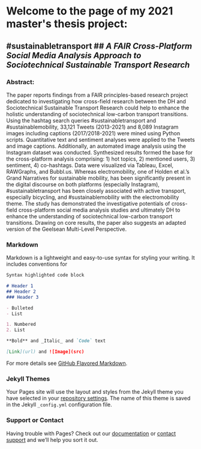 # Welcome to the page of my 2021 master's thesis project: 

## #sustainabletransport ## _A FAIR Cross-Platform Social Media Analysis Approach to Sociotechnical Sustainable Transport Research_

 
### Abstract: 
The paper reports findings from a FAIR principles-based research project dedicated to investigating how cross-field research between the DH and Sociotechnical Sustainable Transport Research could help to enhance the holistic understanding of sociotechnical low-carbon transport transitions. Using the hashtag search queries #sustainabletransport and #sustainablemobility, 33,121 Tweets (2013-2021) and 8,089 Instagram images including captions (2017/2018-2021) were mined using Python scripts. Quantitative text and sentiment analyses were applied to the Tweets and image captions. Additionally, an automated image analysis using the Instagram dataset was conducted. Synthesized results formed the base for the cross-platform analysis comprising: 1) hot topics, 2) mentioned users, 3) sentiment, 4) co-hashtags. Data were visualized via Tableau, Excel, RAWGraphs, and Bubbl.us. Whereas electromobility, one of Holden et al.’s Grand Narratives for sustainable mobility, has been significantly present in the digital discourse on both platforms (especially Instagram), #sustainabletransport has been closely associated with active transport, especially bicycling, and #sustainablemobility with the electromobility theme. The study has demonstrated the investigative potentials of cross-field cross-platform social media analysis studies and ultimately DH to enhance the understanding of sociotechnical low-carbon transport transitions. Drawing on core results, the paper also suggests an adapted version of the Geelsean Multi-Level Perspective. 



### Markdown

Markdown is a lightweight and easy-to-use syntax for styling your writing. It includes conventions for

```markdown
Syntax highlighted code block

# Header 1
## Header 2
### Header 3

- Bulleted
- List

1. Numbered
2. List

**Bold** and _Italic_ and `Code` text

[Link](url) and ![Image](src)
```

For more details see [GitHub Flavored Markdown](https://guides.github.com/features/mastering-markdown/).

### Jekyll Themes

Your Pages site will use the layout and styles from the Jekyll theme you have selected in your [repository settings](https://github.com/michaelstiebe/-sustainabletransport/settings/pages). The name of this theme is saved in the Jekyll `_config.yml` configuration file.

### Support or Contact

Having trouble with Pages? Check out our [documentation](https://docs.github.com/categories/github-pages-basics/) or [contact support](https://support.github.com/contact) and we’ll help you sort it out.
